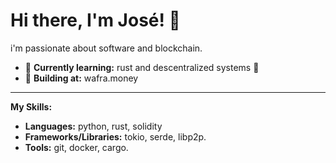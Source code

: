 # Hi there, I'm José! 👋

i'm passionate about software and blockchain.

-   🌱 **Currently learning:** rust and descentralized systems 🦀
-   🔭 **Building at:** wafra.money

---

**My Skills:**
-   **Languages:** python, rust, solidity
-   **Frameworks/Libraries:** tokio, serde, libp2p.
-   **Tools:** git, docker, cargo.




